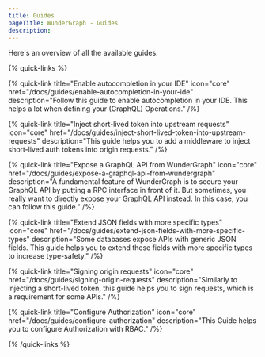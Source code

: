 ```yaml
---
title: Guides
pageTitle: WunderGraph - Guides
description:
---
```


Here's an overview of all the available guides.

{% quick-links %}

{% quick-link title="Enable autocompletion in your IDE" icon="core" href="/docs/guides/enable-autocompletion-in-your-ide" description="Follow this guide to enable autocompletion in your IDE. This helps a lot when defining your (GraphQL) Operations." /%}

{% quick-link title="Inject short-lived token into upstream requests" icon="core" href="/docs/guides/inject-short-lived-token-into-upstream-requests" description="This guide helps you to add a middleware to inject short-lived auth tokens into origin requests." /%}

{% quick-link title="Expose a GraphQL API from WunderGraph" icon="core" href="/docs/guides/expose-a-graphql-api-from-wundergraph" description="A fundamental feature of WunderGraph is to secure your GraphQL API by putting a RPC interface in front of it. But sometimes, you really want to directly expose your GraphQL API instead. In this case, you can follow this guide." /%}

{% quick-link title="Extend JSON fields with more specific types" icon="core" href="/docs/guides/extend-json-fields-with-more-specific-types" description="Some databases expose APIs with generic JSON fields. This guide helps you to extend these fields with more specific types to increase type-safety." /%}

{% quick-link title="Signing origin requests" icon="core" href="/docs/guides/signing-origin-requests" description="Similarly to injecting a short-lived token, this guide helps you to sign requests, which is a requirement for some APIs." /%}

{% quick-link title="Configure Authorization" icon="core" href="/docs/guides/configure-authorization" description="This Guide helps you to configure Authorization with RBAC." /%}

{% /quick-links %}
